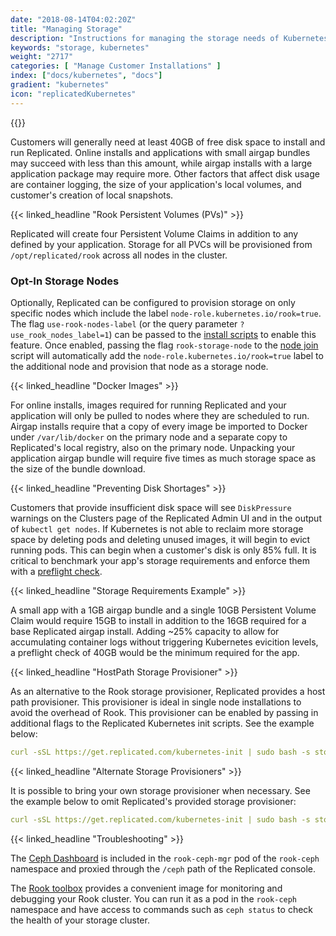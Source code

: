 ```yaml
---
date: "2018-08-14T04:02:20Z"
title: "Managing Storage"
description: "Instructions for managing the storage needs of Kubernetes in customer environments"
keywords: "storage, kubernetes"
weight: "2717"
categories: [ "Manage Customer Installations" ]
index: ["docs/kubernetes", "docs"]
gradient: "kubernetes"
icon: "replicatedKubernetes"
---
```


{{<legacynotice>}}

Customers will generally need at least 40GB of free disk space to install and run Replicated.
Online installs and applications with small airgap bundles may succeed with less than this amount, while airgap installs with a large application package may require more.
Other factors that affect disk usage are container logging, the size of your application's local volumes, and customer's creation of local snapshots.

{{< linked_headline "Rook Persistent Volumes (PVs)" >}}

Replicated will create four Persistent Volume Claims in addition to any defined by your application.
Storage for all PVCs will be provisioned from `/opt/replicated/rook` across all nodes in the cluster.

### Opt-In Storage Nodes

Optionally, Replicated can be configured to provision storage on only specific nodes which include the label `node-role.kubernetes.io/rook=true`.
The flag `use-rook-nodes-label` (or the query parameter `?use_rook_nodes_label=1`) can be passed to the [install scripts](/docs/kubernetes/customer-installations/installing/#quick-install) to enable this feature.
Once enabled, passing the flag `rook-storage-node` to the [node join](/docs/kubernetes/customer-installations/add-nodes/) script will automatically add the `node-role.kubernetes.io/rook=true` label to the additional node and provision that node as a storage node.

{{< linked_headline "Docker Images" >}}

For online installs, images required for running Replicated and your application will only be pulled to nodes where they are scheduled to run.
Airgap installs require that a copy of every image be imported to Docker under `/var/lib/docker` on the primary node and a separate copy to Replicated's local registry, also on the primary node.
Unpacking your application airgap bundle will require five times as much storage space as the size of the bundle download.

{{< linked_headline "Preventing Disk Shortages" >}}

Customers that provide insufficient disk space will see `DiskPressure` warnings on the Clusters page of the Replicated Admin UI and in the output of `kubectl get nodes`.
If Kubernetes is not able to reclaim more storage space by deleting pods and deleting unused images, it will begin to evict running pods.
This can begin when a customer's disk is only 85% full.
It is critical to benchmark your app's storage requirements and enforce them with a [preflight check](/docs/kubernetes/packaging-an-application/programmable-preflight-checks/).


{{< linked_headline "Storage Requirements Example" >}}

A small app with a 1GB airgap bundle and a single 10GB Persistent Volume Claim would require 15GB to install in addition to the 16GB required for a base Replicated airgap install.
Adding ~25% capacity to allow for accumulating container logs without triggering Kubernetes evicition levels, a preflight check of 40GB would be the minimum required for the app.

{{< linked_headline "HostPath Storage Provisioner" >}}

As an alternative to the Rook storage provisioner, Replicated provides a host path provisioner. This provisioner is ideal in single node installations to avoid the overhead of Rook. This provisioner can be enabled by passing in additional flags to the Replicated Kubernetes init scripts. See the example below:

```yaml
curl -sSL https://get.replicated.com/kubernetes-init | sudo bash -s storage-provisioner=hostpath
```

{{< linked_headline "Alternate Storage Provisioners" >}}

It is possible to bring your own storage provisioner when necessary. See the example below to omit Replicated's provided storage provisioner:

```yaml
curl -sSL https://get.replicated.com/kubernetes-init | sudo bash -s storage-provisioner=0 storage-class=standard
```

{{< linked_headline "Troubleshooting" >}}

The [Ceph Dashboard](https://github.com/rook/rook/blob/master/Documentation/ceph-dashboard.md) is included in the `rook-ceph-mgr` pod of the `rook-ceph` namespace and proxied through the `/ceph` path of the Replicated console.

The [Rook toolbox](https://rook.io/docs/rook/master/ceph-toolbox.html) provides a convenient image for monitoring and debugging your Rook cluster. You can run it as a pod in the `rook-ceph` namespace and have access to commands such as `ceph status` to check the health of your storage cluster.
